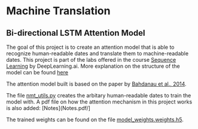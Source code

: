 # Machine Translation 
## Bi-directional LSTM Attention Model 
 
The goal of this project is to create an attention model that is able to recognize human-readable dates and translate them to machine-readable dates. This project is part of the labs offered in the course [Sequence Learning](https://www.coursera.org/learn/nlp-sequence-models ) by DeepLearning.ai. More explanation on the structure of the model can be found [here](AttentionModelCoursera.ipynb/)

The attention model built is based on the paper by [Bahdanau et al., 2014](https://doi.org/10.48550/arXiv.1409.0473). 

The file [nmt_utils.py](nmt_utils.py/) creates the arbitary human-readable dates to train the model with. A pdf file on how the attention mechanism in this project works is also added: [Notes](Notes.pdf/]

The trained weights can be found on the file [model_weights.weights.h5](model_weights.weights.h5/). 

